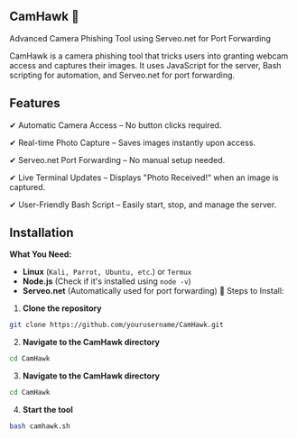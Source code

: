 ## CamHawk 🦅
Advanced Camera Phishing Tool using Serveo.net for Port Forwarding

CamHawk is a camera phishing tool that tricks users into granting webcam access and captures their images. It uses JavaScript for the server, Bash scripting for automation, and Serveo.net for port forwarding.

##  Features
✔ Automatic Camera Access – No button clicks required.

✔ Real-time Photo Capture – Saves images instantly upon access.

✔ Serveo.net Port Forwarding – No manual setup needed.

✔ Live Terminal Updates – Displays "Photo Received!" when an image is captured.

✔ User-Friendly Bash Script – Easily start, stop, and manage the server.


##  Installation
**What You Need:**

- **Linux** (`Kali, Parrot, Ubuntu, etc`.) or `Termux`
- **Node.js** (Check if it's installed using `node -v`)
- **Serveo.net** (Automatically used for port forwarding)
🔹 Steps to Install:
1. **Clone the repository**
```bash
git clone https://github.com/yourusername/CamHawk.git
```
2. **Navigate to the CamHawk directory**
```bash  
cd CamHawk
```
3. **Navigate to the CamHawk directory**
```bash
cd CamHawk
```
4. **Start the tool**
```bash   
bash camhawk.sh
```
